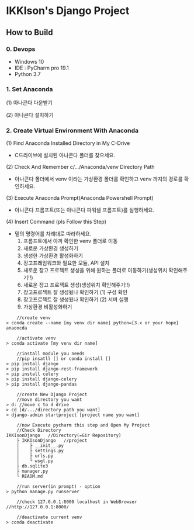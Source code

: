 # IKKIson's Django Project

## How to Build

### 0. Devops
- Windows 10
- IDE : PyCharm pro 19.1
- Python 3.7

### 1. Set Anaconda
(1) 아나콘다 다운받기

(2) 아나콘다 설치하기

### 2. Create Virtual Environment With Anaconda

(1) Find Anaconda Installed Directory in My C-Drive
- C드라이브에 설치된 아나콘다 폴더를 찾으세요.

(2) Check And Remember c/.../Anaconda/venv Directory Path
- 아나콘다 폴더에서 venv 이라는 가상환경 폴더를 확인하고 venv 까지의 경로를 확인하세요.

(3) Execute Anaconda Prompt(Anaconda Powershell Prompt)
- 아나콘다 프롬프트(또는 아나콘다 파워셀 프롬프트)를 실행하세요.

(4) Insert Command (pls Follow this Step)
- 밑의 명령어를 차례대로 따라하세요.
    1. 프롬프트에서 아까 확인한 venv 폴더로 이동
    2. 새로운 가상환경 생성하기
    3. 생성한 가상환경 활성화하기
    4. 장고프레임워크와 필요한 모듈, API 설치
    5. 새로운 장고 프로젝트 생성을 위해 원하는 폴더로 이동하기(생성위치 확인해주기!!)
    6. 새로운 장고 프로젝트 생성(생성위치 확인해주기!!)
    7. 장고프로젝트 잘 생성됬나 확인하기 (1) 구성 확인
    8. 장고프로젝트 잘 생성됬나 확인하기 (2) 서버 실행
    9. 가상환경 비활성화하기
    
 
```
    //create venv
> conda create --name [my venv dir name] python=[3.x or your hope] anaoncda

    //activate venv
> conda activate [my venv dir name]

    //install module you needs
    //pip insatll [] or conda install []
> pip install django
> pip install django-rest-framework
> pip install celery
> pip install django-celery
> pip install django-pandas

    //create New Django Project
    //move directory you want
> d: //move c to d drive
> cd [d/.../directory path you want]
> django-admin startproject [project name you want]

    //now Execute pycharm this step and Open My Project
    //Check Directory
IKKIsonDjango   //Directory(=Gir Repository)
    ├ IKKIsonDjango   //project
    │    ├ __init__.py
    │    ├ settings.py
    │    ├ urls.py
    │    └ wsgl.py
    ├ db.sqlite3
    ├ manager.py
    └ READM.md

    //run server(in prompt) - option
> python manage.py runserver
    
    //check 127.0.0.1:8000 localhost in WebBrowser
//http://127.0.0.1:8000/

    //deactivate current venv
> conda deactivate
``` 